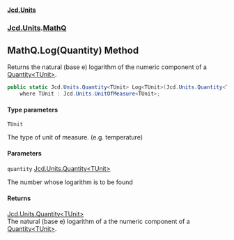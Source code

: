 #### [Jcd.Units](index.md 'index')
### [Jcd.Units](Jcd.Units.md 'Jcd.Units').[MathQ](MathQ.md 'Jcd.Units.MathQ')

## MathQ.Log<TUnit>(Quantity<TUnit>) Method

Returns the natural (base e) logarithm of the numeric component of a [Quantity&lt;TUnit&gt;](Quantity_TUnit_.md 'Jcd.Units.Quantity<TUnit>').

```csharp
public static Jcd.Units.Quantity<TUnit> Log<TUnit>(Jcd.Units.Quantity<TUnit> quantity)
    where TUnit : Jcd.Units.UnitOfMeasure<TUnit>;
```
#### Type parameters

<a name='Jcd.Units.MathQ.Log_TUnit_(Jcd.Units.Quantity_TUnit_).TUnit'></a>

`TUnit`

The type of unit of measure. (e.g. temperature)
#### Parameters

<a name='Jcd.Units.MathQ.Log_TUnit_(Jcd.Units.Quantity_TUnit_).quantity'></a>

`quantity` [Jcd.Units.Quantity&lt;](Quantity_TUnit_.md 'Jcd.Units.Quantity<TUnit>')[TUnit](MathQ.Log.YY0o2bZ2DSXbWMNpew0X9g.md#Jcd.Units.MathQ.Log_TUnit_(Jcd.Units.Quantity_TUnit_).TUnit 'Jcd.Units.MathQ.Log<TUnit>(Jcd.Units.Quantity<TUnit>).TUnit')[&gt;](Quantity_TUnit_.md 'Jcd.Units.Quantity<TUnit>')

The number whose logarithm is to be found

#### Returns
[Jcd.Units.Quantity&lt;](Quantity_TUnit_.md 'Jcd.Units.Quantity<TUnit>')[TUnit](MathQ.Log.YY0o2bZ2DSXbWMNpew0X9g.md#Jcd.Units.MathQ.Log_TUnit_(Jcd.Units.Quantity_TUnit_).TUnit 'Jcd.Units.MathQ.Log<TUnit>(Jcd.Units.Quantity<TUnit>).TUnit')[&gt;](Quantity_TUnit_.md 'Jcd.Units.Quantity<TUnit>')  
The natural (base e) logarithm of a the numeric component of a [Quantity&lt;TUnit&gt;](Quantity_TUnit_.md 'Jcd.Units.Quantity<TUnit>').